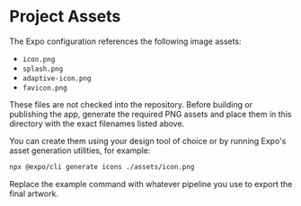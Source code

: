 # Project Assets

The Expo configuration references the following image assets:

- `icon.png`
- `splash.png`
- `adaptive-icon.png`
- `favicon.png`

These files are not checked into the repository. Before building or publishing the app, generate the required PNG assets and place them in this directory with the exact filenames listed above.

You can create them using your design tool of choice or by running Expo's asset generation utilities, for example:

```bash
npx @expo/cli generate icons ./assets/icon.png
```

Replace the example command with whatever pipeline you use to export the final artwork.
